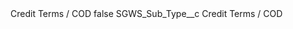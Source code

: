 <?xml version="1.0" encoding="UTF-8"?>
<CustomMetadata xmlns="http://soap.sforce.com/2006/04/metadata" xmlns:xsi="http://www.w3.org/2001/XMLSchema-instance" xmlns:xsd="http://www.w3.org/2001/XMLSchema">
    <label>Credit Terms / COD</label>
    <protected>false</protected>
    <values>
        <field>SGWS_Sub_Type__c</field>
        <value xsi:type="xsd:string">Credit Terms / COD</value>
    </values>
</CustomMetadata>
